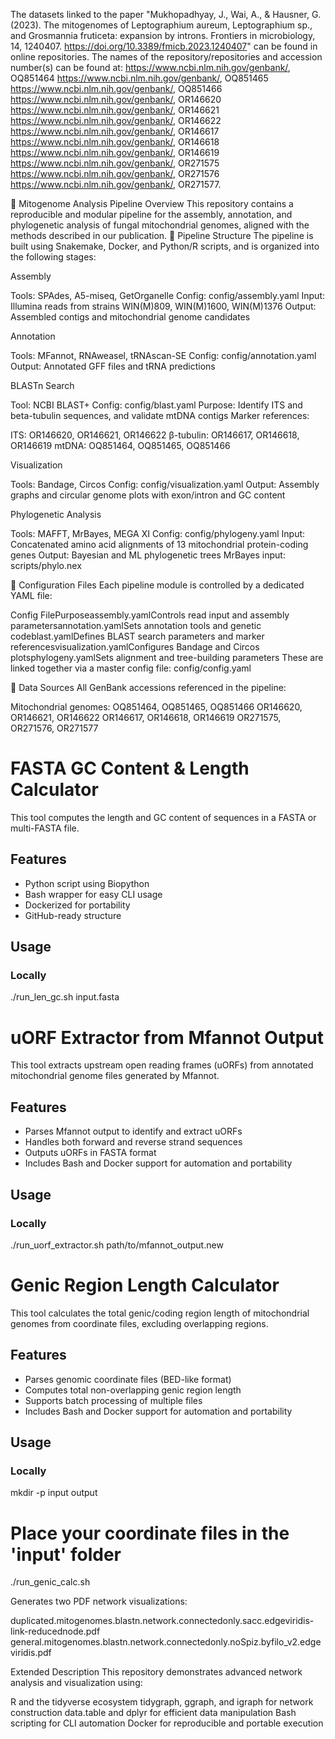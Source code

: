 The datasets linked to the paper "Mukhopadhyay, J., Wai, A., & Hausner, G. (2023). The mitogenomes of Leptographium aureum, Leptographium sp., and Grosmannia fruticeta: expansion by introns. Frontiers in microbiology, 14, 1240407. https://doi.org/10.3389/fmicb.2023.1240407" can be found in online repositories.
The names of the repository/repositories and accession number(s) can be found at: https://www.ncbi.nlm.nih.gov/genbank/, OQ851464 https://www.ncbi.nlm.nih.gov/genbank/, OQ851465 https://www.ncbi.nlm.nih.gov/genbank/, OQ851466 https://www.ncbi.nlm.nih.gov/genbank/, OR146620 https://www.ncbi.nlm.nih.gov/genbank/, OR146621 https://www.ncbi.nlm.nih.gov/genbank/, OR146622 https://www.ncbi.nlm.nih.gov/genbank/, OR146617 https://www.ncbi.nlm.nih.gov/genbank/, OR146618 https://www.ncbi.nlm.nih.gov/genbank/, OR146619 https://www.ncbi.nlm.nih.gov/genbank/, OR271575 https://www.ncbi.nlm.nih.gov/genbank/, OR271576 https://www.ncbi.nlm.nih.gov/genbank/, OR271577.

🧬 Mitogenome Analysis Pipeline Overview
This repository contains a reproducible and modular pipeline for the assembly, annotation, and phylogenetic analysis of fungal mitochondrial genomes, aligned with the methods described in our publication.
🔧 Pipeline Structure
The pipeline is built using Snakemake, Docker, and Python/R scripts, and is organized into the following stages:


Assembly

Tools: SPAdes, A5-miseq, GetOrganelle
Config: config/assembly.yaml
Input: Illumina reads from strains WIN(M)809, WIN(M)1600, WIN(M)1376
Output: Assembled contigs and mitochondrial genome candidates



Annotation

Tools: MFannot, RNAweasel, tRNAscan-SE
Config: config/annotation.yaml
Output: Annotated GFF files and tRNA predictions



BLASTn Search

Tool: NCBI BLAST+
Config: config/blast.yaml
Purpose: Identify ITS and beta-tubulin sequences, and validate mtDNA contigs
Marker references:

ITS: OR146620, OR146621, OR146622
β-tubulin: OR146617, OR146618, OR146619
mtDNA: OQ851464, OQ851465, OQ851466





Visualization

Tools: Bandage, Circos
Config: config/visualization.yaml
Output: Assembly graphs and circular genome plots with exon/intron and GC content



Phylogenetic Analysis

Tools: MAFFT, MrBayes, MEGA XI
Config: config/phylogeny.yaml
Input: Concatenated amino acid alignments of 13 mitochondrial protein-coding genes
Output: Bayesian and ML phylogenetic trees
MrBayes input: scripts/phylo.nex




📂 Configuration Files
Each pipeline module is controlled by a dedicated YAML file:





























Config FilePurposeassembly.yamlControls read input and assembly parametersannotation.yamlSets annotation tools and genetic codeblast.yamlDefines BLAST search parameters and marker referencesvisualization.yamlConfigures Bandage and Circos plotsphylogeny.yamlSets alignment and tree-building parameters
These are linked together via a master config file: config/config.yaml

📁 Data Sources
All GenBank accessions referenced in the pipeline:


Mitochondrial genomes:
OQ851464, OQ851465, OQ851466
OR146620, OR146621, OR146622
OR146617, OR146618, OR146619
OR271575, OR271576, OR271577





# FASTA GC Content & Length Calculator

This tool computes the length and GC content of sequences in a FASTA or multi-FASTA file.

## Features

- Python script using Biopython
- Bash wrapper for easy CLI usage
- Dockerized for portability
- GitHub-ready structure

## Usage

### Locally


./run_len_gc.sh input.fasta

# uORF Extractor from Mfannot Output

This tool extracts upstream open reading frames (uORFs) from annotated mitochondrial genome files generated by Mfannot.

## Features

- Parses Mfannot output to identify and extract uORFs
- Handles both forward and reverse strand sequences
- Outputs uORFs in FASTA format
- Includes Bash and Docker support for automation and portability

## Usage

### Locally


./run_uorf_extractor.sh path/to/mfannot_output.new

# Genic Region Length Calculator

This tool calculates the total genic/coding region length of mitochondrial genomes from coordinate files, excluding overlapping regions.

## Features

- Parses genomic coordinate files (BED-like format)
- Computes total non-overlapping genic region length
- Supports batch processing of multiple files
- Includes Bash and Docker support for automation and portability

## Usage

### Locally


mkdir -p input output
# Place your coordinate files in the 'input' folder
./run_genic_calc.sh

Generates two PDF network visualizations:

duplicated.mitogenomes.blastn.network.connectedonly.sacc.edgeviridis-link-reducednode.pdf
general.mitogenomes.blastn.network.connectedonly.noSpiz.byfilo_v2.edgeviridis.pdf

Extended Description
This repository demonstrates advanced network analysis and visualization using:

R and the tidyverse ecosystem
tidygraph, ggraph, and igraph for network construction
data.table and dplyr for efficient data manipulation
Bash scripting for CLI automation
Docker for reproducible and portable execution
